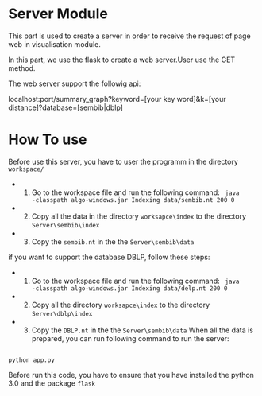 # Server Module

This part is used to create a server in order to receive the request of page web in visualisation module.

In this part, we use the flask to create a web server.User use the GET method.

The web server support the followig api: 

localhost:port/summary_graph?keyword=[your key word]&k=[your distance]?database=[sembib|dblp]

# How To use
Before use this server, you have to user the programm in the directory <code>
workspace/</code>

- 1. Go to the workspace file and run the following command:
<code> java -classpath algo-windows.jar Indexing data/sembib.nt 200 0</code>
- 2. Copy all the data in the directory <code>worksapce\index</code> to the directory <code>Server\sembib\index</code>
- 3. Copy the <code>sembib.nt</code> in the the  <code>Server\sembib\data</code>

if you want to support the database DBLP, follow these steps:

- 1. Go to the workspace file and run the following command:
<code> java -classpath algo-windows.jar Indexing data/delp.nt 200 0</code>
- 2. Copy all the directory <code>worksapce\index</code> to the directory <code>Server\dblp\index</code>
- 3. Copy the <code>DBLP.nt</code> in the the  <code>Server\sembib\data</code>
When all the data is prepared, you can run following command to run the server:

<code>
python app.py
</code>

Before run this code, you have to ensure that you have installed the python 3.0 and the package <code>flask</code>